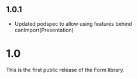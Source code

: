 ## 1.0.1

- Updated podspec to allow using features behind canImport(Presentation) 

# 1.0

This is the first public release of the Form library.
